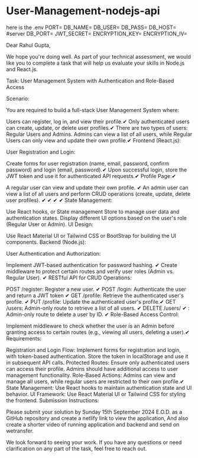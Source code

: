 # User-Management-nodejs-api
here is the .env 
PORT=
DB_NAME=
DB_USER=
DB_PASS= 
DB_HOST=
#server
DB_PORT=
JWT_SECRET=
ENCRYPTION_KEY=
ENCRYPTION_IV=


Dear Rahul Gupta,

We hope you're doing well. As part of your technical assessment, we would like you to complete a task that will help us evaluate your skills in Node.js and React.js.

Task: User Management System with Authentication and Role-Based Access

Scenario:

You are required to build a full-stack User Management System where:

Users can register, log in, and view their profile.✔
Only authenticated users can create, update, or delete user profiles.✔
There are two types of users: Regular Users and Admins.
Admins can view a list of all users, while Regular Users can only view and update their own profile.✔
Frontend (React.js):

User Registration and Login:

Create forms for user registration (name, email, password, confirm password) and login (email, password).✔
Upon successful login, store the JWT token and use it for authenticated API requests.✔
Profile Page:✔

A regular user can view and update their own profile. ✔
An admin user can view a list of all users and perform CRUD operations (create, update, delete user profiles). ✔ ✔ ✔ ✔
State Management:

Use React hooks, or State management Store to manage user data and authentication states.
Display different UI options based on the user's role (Regular User or Admin).
UI Design:

Use React Material UI or Tailwind CSS or BootStrap for building the UI components.
Backend (Node.js):

User Authentication and Authorization:

Implement JWT-based authentication for password hashing. ✔
Create middleware to protect certain routes and verify user roles (Admin vs. Regular User). ✔
RESTful API for CRUD Operations: 

POST /register: Register a new user. ✔
POST /login: Authenticate the user and return a JWT token ✔
GET /profile: Retrieve the authenticated user's profile. ✔
PUT /profile: Update the authenticated user's profile.✔
GET /users: Admin-only route to retrieve a list of all users. ✔
DELETE /users/ ✔
: Admin-only route to delete a user by ID. ✔
Role-Based Access Control:

Implement middleware to check whether the user is an Admin before granting access to certain routes (e.g., viewing all users, deleting a user).✔
Requirements:

Registration and Login Flow: Implement forms for registration and login, with token-based authentication. Store the token in localStorage and use it in subsequent API calls.
Protected Routes: Ensure only authenticated users can access their profile. Admins should have additional access to user management functionality.
Role-Based Actions: Admins can view and manage all users, while regular users are restricted to their own profile.✔
State Management: Use React hooks to maintain authentication state and UI behavior.
UI Framework: Use React Material UI or Tailwind CSS for styling the frontend.
Submission Instructions:

Please submit your solution by Sunday 15th September 2024 E.O.D. as a GitHub repository and create a netlify link to view the application, And also create a shorter video of running application and backend and send on wetransfer.

We look forward to seeing your work. If you have any questions or need clarification on any part of the task, feel free to reach out.
